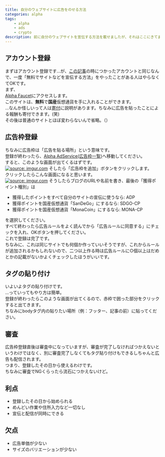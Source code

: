 ```yaml
---
title: 自分のウェブサイトに広告をのせる方法
categories: alpha
tags: 
    - alpha
    - ads
    - crypto
description: 前に自分のウェブサイトを宣伝する方法を載せましたが、それはここにきてます。ちなみに報酬は「仮想通貨」か「広告配信に必要なポイント（ADP）」なので、無限ループさせることもできます。ちなみに、表示させただけで貯まります。
---
```

<h2>アカウント登録</h2>
まずはアカウント登録です...が、<a href="https://linuxcodevserver.github.io/blog/2021/07/21/2021072103">この記事</a>の時につかったアカウントと同じなんで、一度「無料でサイトなどを宣伝する方法」をやったことがある人はやらなくてOKです。<br>
まず、<br>
<a href="https://alpha.information-portal.net/index.php?a=1951">Alpha Faucet</a>にアクセスします。<br>
このサイトは、<b>無料</b>で<b>国産</b>仮想通貨を手に入れることができます。<br>
...なんか怪しいって人は<a href="https://linuxcodevserver.github.io/donate/">寄付</a>に説明があります。ちなみに広告を貼ったことによる報酬も寄付できます。(笑)<br>
その後は普通のサイトとほぼ変わらないんで省略。（）<br>
<h2>広告枠登録</h2>
ちなみに広告枠は「広告を貼る場所」という意味です。<br>
登録が終わったら、<a href="https://aas.information-portal.net/configptn.php">Alpha AdService(広告枠一覧)</a>へ移動してください。<br>
すると、このような画面が出てくるはずです。<br>
<a href="https://imgur.com/a3GFVb6"><img src="https://i.imgur.com/a3GFVb6.png" title="source: imgur.com" /></a>
そしたら「広告枠を追加」ボタンをクリックします。<br>
クリックしたらこんな画面になると思います。<br>
<a href="https://imgur.com/L2kSN3A"><img src="https://i.imgur.com/L2kSN3A.png" title="source: imgur.com" /></a>
そうしたらブログのURLや名前を書き、最後の「獲得ポイント種別」は<br>
<ul>
  <li>獲得したポイントをすべて自分のサイトの宣伝に使うなら: ADP</li>
  <li>獲得ポイントを国産仮想通貨「SanDeGo」にするなら: SDGO-CP</li>
  <li>獲得ポイントを国産仮想通貨「MonaCoin」にするなら: MONA-CP</li>
</ul>
を選択してください。<br>
すべて終わったら広告ルールをよく読んでから「広告ルールに同意する」にチェックを入れ、OKボタンを押してください。<br>
これで登録は完了です。<br>
ちなみに、これは同じサイトでも何個か作っていいそうですが、これからルールが追加されるかもしれないので、二つ以上作る時は広告ルールに○個以上はだめとかの記載がないかよくチェックしたほうがいいです。<br>
<h2>タグの貼り付け</h2>
いよいよタグの貼り付けです。<br>
...っていってもやり方は簡単。<br>
登録が終わったらこのような画面が出てくるので、赤枠で囲った部分をクリックすると出てきます。<br>
ちなみにbodyタグ内の貼りたい場所（例：フッター、記事の前）に貼ってください。<br>
<h2>審査</h2>
広告枠登録直後は審査中になっていますが、審査が完了しなければつかえないというわけではなく、別に審査完了しなくてもタグ貼り付けもできるしちゃんと広告も配信されます。<br>
つまり、登録したその日から使えるわけです。<br>
ちなみに審査でNGくらったら流石につかえないけど。<br>
<h2>利点</h2>
<ul>
  <li>登録したその日から始められる</li>
  <li>めんどい作業や住所入力など一切なし</li>
  <li>宣伝と配信が同時にできる</li>
</ul>
<h2>欠点</h2>
<ul>
  <li>広告単価が少ない</li>
  <li>サイズのバリエーションが少ない</li>
</ul>